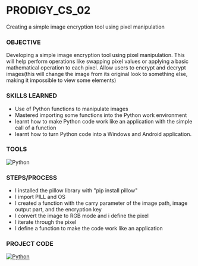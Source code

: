 # PRODIGY_CS_02
Creating a simple image encryption tool using pixel manipulation

### OBJECTIVE
Developing a simple image encryption tool using pixel manipulation. This will help perform operations like swapping pixel values or applying a basic mathematical operation to each pixel. Allow users to encrypt and decrypt images(this will change the image from its original look to something else, making it impossible to view some elements)

### SKILLS LEARNED
* Use of Python functions to manipulate images
* Mastered importing some functions into the Python work environment
* learnt how to make Python code work like an application with the simple call of a function
* learnt how to turn Python code into a Windows and Android application. 

### TOOLS
![Python](https://img.shields.io/badge/Python-Language-3776AB?style=for-the-badge&logo=python&logoColor=white)


### STEPS/PROCESS
* I installed the pillow library with "pip install pillow"
* I import PILL and OS
* I created a function with the carry parameter of the image path, image output part, and the encryption key
* I convert the image to RGB mode and i define the pixel
* I iterate through the pixel
* I define a function to make the code work like an application 

### PROJECT CODE
[![Python](https://img.shields.io/badge/Python-Task_Code-3776AB?style=for-the-badge&logo=python&logoColor=white)](https://github.com/Mayorb909/PRODIGY_CS_02/blob/main/CS_02_Code)


